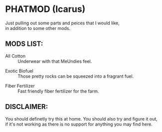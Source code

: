 PHATMOD (Icarus)
================

Just pulling out some parts and peices that I would like,  
in addition to some other mods.  



MODS LIST:
----------

<dl>
  <dt>All Cotton</dt>
    <dd>Underwear with that MeUndies feel.</dd>
</dl>  
<dl>
  <dt>Exotic Biofuel</dt>
    <dd>Those pretty rocks can be squeezed into a fragrant fuel.</dd>
</dl>  
<dl>
  <dt>Fiber Fertilizer</dt>
    <dd>Fast friendly fiber fertilizer for the farm.</dd>
</dl>  


DISCLAIMER:
-----------

You should definetly try this at home. You should also try and figure it out,  
if it's not working as there is no support for anything you may find here.  


